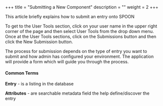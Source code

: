 +++
title = "Submitting a New Component"
description = ""
weight = 2
+++

This article briefly explains how to submit an entry onto SPOON
<!--more-->

To get to the User Tools section, click on your user name in the upper right corner of the page and then select User Tools from the drop down menu. Once at the User Tools sections, click on the Submissions button and then click the New Submission button.

The process for submission depends on the type of entry you want to submit and how admin has configured your environment.
The application will provide a form which will guide you through the process.


#### Common Terms

**Entry** - is a listing in the database

**Attributes** - are searchable metadata field the help define/discover the entry

